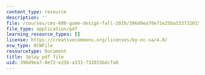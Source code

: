 ```yaml
---
content_type: resource
description: ''
file: /courses/cms-608-game-design-fall-2010/396d9ea70e72e25ba333732015bdcfa0_68556.pdf
file_type: application/pdf
learning_resource_types: []
license: https://creativecommons.org/licenses/by-nc-sa/4.0/
ocw_type: OCWFile
resourcetype: Document
title: 3play pdf file
uid: 396d9ea7-0e72-e25b-a333-732015bdcfa0
---
```

